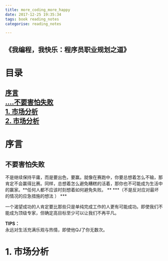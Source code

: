 ```yaml
---
title: more_coding_more_happy
date: 2017-12-25 19:35:34
tags: book reading_notes
categorise: reading_notes

---
```


《我编程，我快乐：程序员职业规划之道》 
---

# 目录
[序言](#0)   
[....不要害怕失败](#0.1)  
[1. 市场分析](#1)  
[2. 市场分析](#2)
---
<h1 id="0">序言</h1>
<h2 id="0.1"> 不要害怕失败 </h2>
不是继续保持平庸，而是要出色，要赢。就像在赛跑中，你要总想着怎么不输，那肯定不会赢得比赛。同样，总想着怎么避免糟糕的活着，那你也不可能成为生活中的赢家。**任何人都不应该时刻想着如何避免失败。 **
***（不是反对应对最坏的情况的应急措施的想法 ） ***  

一个渴望成功的人肯定要比那些只是单纯完成工作的人更有可能成功。即使我们不能成为顶级专家，但确定高目标至少可以让我们不再平凡。

**TIPS：**  
	永远对生活充满乐观与热情，即使他QJ了你无数次。

# 1. 市场分析

